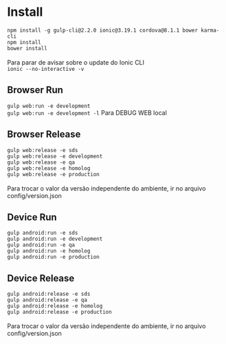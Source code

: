 # Install

```npm install -g gulp-cli@2.2.0 ionic@3.19.1 cordova@8.1.1 bower karma-cli```<br/>
```npm install```<br/>
```bower install```
<br/>
<br/>
Para parar de avisar sobre o update do Ionic CLI<br/>
```ionic --no-interactive -v```

## Browser Run

```gulp web:run -e development```<br/>
```gulp web:run -e development -l``` Para DEBUG WEB local

## Browser Release

```gulp web:release -e sds```<br/>
```gulp web:release -e development```<br/>
```gulp web:release -e qa```<br/>
```gulp web:release -e homolog```<br/>
```gulp web:release -e production```
<br/>
<br/>
Para trocar o valor da versão independente do ambiente, ir no arquivo config/version.json

## Device Run

```gulp android:run -e sds```<br/>
```gulp android:run -e development```<br/>
```gulp android:run -e qa```<br/>
```gulp android:run -e homolog```<br/>
```gulp android:run -e production```

## Device Release

```gulp android:release -e sds```<br/>
```gulp android:release -e qa```<br/>
```gulp android:release -e homolog```<br/>
```gulp android:release -e production```
<br/>
<br/>
Para trocar o valor da versão independente do ambiente, ir no arquivo config/version.json